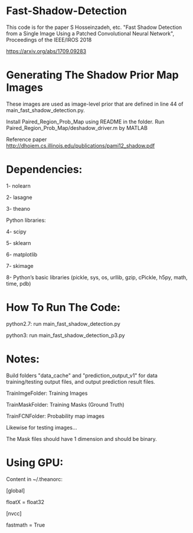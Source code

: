 # Fast-Shadow-Detection

This code is for the paper S Hosseinzadeh, etc. "Fast Shadow Detection from a Single Image Using a Patched Convolutional Neural Network", Proceedings of the IEEE/IROS 2018

https://arxiv.org/abs/1709.09283

# Generating The Shadow Prior Map Images

These images are used as image-level prior that are defined in line 44 of main_fast_shadow_detection.py. 

Install Paired_Region_Prob_Map using README in the folder. Run Paired_Region_Prob_Map/deshadow_driver.m by MATLAB

Reference paper http://dhoiem.cs.illinois.edu/publications/pami12_shadow.pdf

# Dependencies:
1- nolearn

2- lasagne

3- theano

Python libraries:

4- scipy

5- sklearn

6- matplotlib

7- skimage

8- Python’s basic libraries (pickle, sys, os, urllib, gzip, cPickle, h5py, math, time, pdb)

# How To Run The Code:

python2.7: run main_fast_shadow_detection.py 

python3: run main_fast_shadow_detection_p3.py

# Notes: 

Build folders "data_cache" and "prediction_output_v1" for data training/testing output files, and output prediction result files.

TrainImgeFolder: Training Images

TrainMaskFolder: Training Masks (Ground Truth)

TrainFCNFolder: Probability map images

Likewise for testing images…

The Mask files should have 1 dimension and should be binary.

# Using GPU:

Content in ~/.theanorc:

[global]

floatX = float32

[nvcc]

fastmath = True
